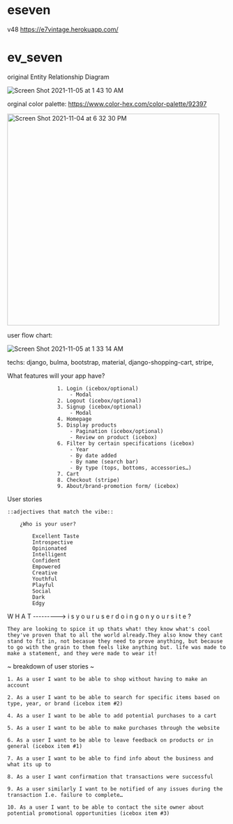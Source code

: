 # eseven
v48 https://e7vintage.herokuapp.com/ 

# ev_seven

original
Entity Relationship Diagram

![Screen Shot 2021-11-05 at 1 43 10 AM](https://user-images.githubusercontent.com/80052602/140482772-166b70eb-2b7b-4754-8d67-12610776a978.png)

orginal 
color palette: https://www.color-hex.com/color-palette/92397

<img width="486" alt="Screen Shot 2021-11-04 at 6 32 30 PM" src="https://user-images.githubusercontent.com/80052602/140443338-f1fa7e87-8f17-4373-bac8-313d9a436a3f.png">

user flow chart:

![Screen Shot 2021-11-05 at 1 33 14 AM](https://user-images.githubusercontent.com/80052602/140481696-e488d2cc-ea87-4cb9-b0e1-888e070ce029.png)

techs: django, bulma, bootstrap, material, django-shopping-cart, stripe, 


What features will your app have?
    			
                    1. Login (icebox/optional)
                        - Modal 
                    2. Logout (icebox/optional)
                    3. Signup (icebox/optional)
                        - Modal 
                    4. Homepage
                    5. Display products
                        - Pagination (icebox/optional)
                        - Review on product (icebox)
                    6. Filter by certain specifications (icebox)
                        - Year
                        - By date added
                        - By name (search bar)
                        - By type (tops, bottoms, accessories…)
                    7. Cart
                    8. Checkout (stripe)
                    9. About/brand-promotion form/ (icebox)
				                            
User stories

	::adjectives that match the vibe::
	
		¿Who is your user?
		
			Excellent Taste
			Introspective
			Opinionated
			Intelligent			
			Confident	
			Empowered					
			Creative
			Youthful
			Playful
			Social
			Dark
			Edgy
			
												
 W H A T   --------->	i s  	y o u r     u s e r     d o i n g     o n     y o u r    s i t e ?
				
    They are looking to spice it up thats what! they know what's cool they've proven that to all the world already.They also know they cant stand to fit in, not becasue they need to prove anything, but because to go with the grain to them feels like anything but. life was made to make a statement, and they were made to wear it!

   ~ breakdown of user stories ~
   
    1. As a user I want to be able to shop without having to make an account
    
    2. As a user I want to be able to search for specific items based on type, year, or brand (icebox item #2)
    
    4. As a user I want to be able to add potential purchases to a cart
    
    5. As a user I want to be able to make purchases through the website
    
    6. As a user I want to be able to leave feedback on products or in general (icebox item #1)
    
    7. As a user I want to be able to find info about the business and what its up to 
    
    8. As a user I want confirmation that transactions were successful
    
    9. As a user similarly I want to be notified of any issues during the transaction I.e. failure to complete…
    
    10. As a user I want to be able to contact the site owner about potential promotional opportunities (icebox item #3)

